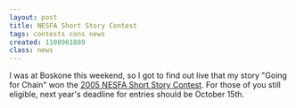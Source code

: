 ```yaml
---
layout: post
title: NESFA Short Story Contest
tags: contests cons news
created: 1108961889
class: news
---
```

I was at Boskone this weekend, so I got to find out live that my story "Going for Chain" won the [2005 NESFA Short Story Contest](http://www.nesfa.org/storycon.html).  For those of you still eligible, next year's deadline for entries should be October 15th.
